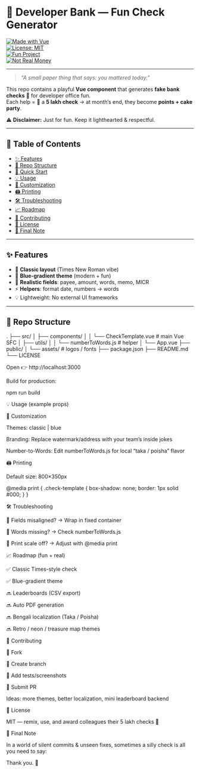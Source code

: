 # 🏦 Developer Bank — Fun Check Generator  

[![Made with Vue](https://img.shields.io/badge/Made%20with-Vue-42b883?style=for-the-badge&logo=vue.js&logoColor=white)](https://vuejs.org/)  
[![License: MIT](https://img.shields.io/badge/License-MIT-yellow.svg?style=for-the-badge)](LICENSE)  
[![Fun Project](https://img.shields.io/badge/Fun-Office%20Gamification-ff69b4?style=for-the-badge&logo=github-sponsors)](#)  
[![Not Real Money](https://img.shields.io/badge/⚠️-NOT%20LEGAL%20TENDER-red?style=for-the-badge)](#)  

---

> *“A small paper thing that says: you mattered today.”*  

This repo contains a playful **Vue component** that generates **fake bank checks** 📝 for developer office fun.  
Each help = 🏅 a **5 lakh check** → at month’s end, they become **points + cake party**.  

⚠️ **Disclaimer:** Just for fun. Keep it lighthearted & respectful.  

---

## 📑 Table of Contents  

- [✨ Features](#-features)  
- [📂 Repo Structure](#-repo-structure)  
- [🚀 Quick Start](#-quick-start)  
- [💡 Usage](#-usage-example-props)  
- [🎨 Customization](#-customization)  
- [🖨️ Printing](#️-printing)  
- [🛠️ Troubleshooting](#️-troubleshooting)  
- [📈 Roadmap](#-roadmap-fun--real)  
- [🤝 Contributing](#-contributing)  
- [📜 License](#-license)  
- [🌟 Final Note](#-final-note)  

---

## ✨ Features  

- 🎨 **Classic layout** (Times New Roman vibe)  
- 🌊 **Blue-gradient theme** (modern + fun)  
- 🧾 **Realistic fields**: payee, amount, words, memo, MICR  
- ⚡ **Helpers**: format date, numbers → words  
- 💡 Lightweight: No external UI frameworks  

---

## 📂 Repo Structure  
.
├── src/
│ ├── components/
│ │ └── CheckTemplate.vue # main Vue SFC
│ ├── utils/
│ │ └── numberToWords.js # helper
│ └── App.vue
├── public/
│ └── assets/ # logos / fonts
├── package.json
├── README.md
└── LICENSE


Open 👉 http://localhost:3000

Build for production:


npm run build



💡 Usage (example props)
<template>
  <CheckTemplate :checkData="myCheck" theme="blue" />
</template>

<script>
import CheckTemplate from './components/CheckTemplate.vue'

export default {
  components: { CheckTemplate },
  data() {
    return {
      myCheck: {
        payeeName: 'Rakibul H. Rabbi',
        bankName: 'Mayer Dowa Bank',
        currency: 'BDT',
        amount: 500000,
        date: '2025-09-30',
        memo: 'Saved us from regex hell',
        accountHolder: 'Office Treasury',
        address: 'Ha-Meem Group, Dhaka',
        phone: '+880 17 0000 0000',
        checkNumber: '0025'
      }
    }
  }
}
</script>

🎨 Customization

Themes: classic | blue

Branding: Replace watermark/address with your team’s inside jokes

Number-to-Words: Edit numberToWords.js for local “taka / poisha” flavor

🖨️ Printing

Default size: 800×350px

@media print {
  .check-template { 
    box-shadow: none; 
    border: 1px solid #000; 
  }
}

🛠️ Troubleshooting

🔧 Fields misaligned? → Wrap in fixed container

🔧 Words missing? → Check numberToWords.js

🔧 Print scale off? → Adjust with @media print

📈 Roadmap (fun + real)

✅ Classic Times-style check

✅ Blue-gradient theme

🔜 Leaderboards (CSV export)

🔜 Auto PDF generation

🔜 Bengali localization (Taka / Poisha)

🔜 Retro / neon / treasure map themes

🤝 Contributing

🍴 Fork

🌿 Create branch

🧪 Add tests/screenshots

🔁 Submit PR

Ideas: more themes, better localization, mini leaderboard backend

📜 License

MIT
 — remix, use, and award colleagues their 5 lakh checks 🎉

🌟 Final Note

In a world of silent commits & unseen fixes,
sometimes a silly check is all you need to say:

Thank you. 🙌